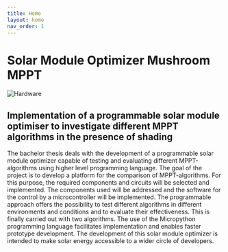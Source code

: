 ```yaml
---
title: Home
layout: home
nav_order: 1
---
```


# Solar Module Optimizer Mushroom MPPT

![Hardware](../assets/image/hardware2.png)

## Implementation of a programmable solar module optimiser to investigate different MPPT algorithms in the presence of shading

The bachelor thesis deals with the development of a programmable solar
module optimizer capable of testing and evaluating different
MPPT-algorithms
using higher level programming language. The goal of the project is to
develop a platform for the comparison of MPPT-algorithms. For this purpose, the
required components and circuits will be selected and implemented. The
components used will be addressed and the software for the control by a
microcontroller will be implemented. The programmable approach offers
the possibility to test different algorithms in different environments
and conditions and to evaluate their effectiveness. This is finally
carried out with two algorithms. The use of the Micropython programming
language facilitates implementation and enables faster prototype
development. The development of this solar module optimizer is intended
to make solar energy accessible to a wider circle of developers.
